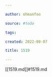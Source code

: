 ```yaml
---

author: ohmanfoo

source: #todo

tags: 

created: 2022-08-07

title: 1519

---
```

[[1519.md]]#1519.md